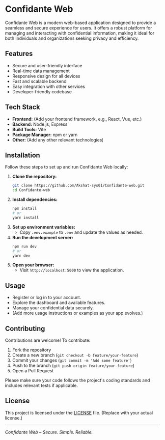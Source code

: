 # Confidante Web

Confidante Web is a modern web-based application designed to provide a seamless and secure experience for users. It offers a robust platform for managing and interacting with confidential information, making it ideal for both individuals and organizations seeking privacy and efficiency.

## Features

- Secure and user-friendly interface
- Real-time data management
- Responsive design for all devices
- Fast and scalable backend
- Easy integration with other services
- Developer-friendly codebase

## Tech Stack

- **Frontend:** (Add your frontend framework, e.g., React, Vue, etc.)
- **Backend:** Node.js, Express
- **Build Tools:** Vite
- **Package Manager:** npm or yarn
- **Other:** (Add any other relevant technologies)

## Installation

Follow these steps to set up and run Confidante Web locally:

1. **Clone the repository:**
   ```bash
   git clone https://github.com/Akshat-sys01/Confidante-web.git
   cd Confidante-web
   ```
2. **Install dependencies:**
   ```bash
   npm install
   # or
   yarn install
   ```
3. **Set up environment variables:**
   - Copy `.env.example` to `.env` and update the values as needed.
4. **Run the development server:**
   ```bash
   npm run dev
   # or
   yarn dev
   ```
5. **Open your browser:**
   - Visit `http://localhost:5000` to view the application.

## Usage

- Register or log in to your account.
- Explore the dashboard and available features.
- Manage your confidential data securely.
- (Add more usage instructions or examples as your app evolves.)

## Contributing

Contributions are welcome! To contribute:

1. Fork the repository
2. Create a new branch (`git checkout -b feature/your-feature`)
3. Commit your changes (`git commit -m 'Add some feature'`)
4. Push to the branch (`git push origin feature/your-feature`)
5. Open a Pull Request

Please make sure your code follows the project's coding standards and includes relevant tests if applicable.

## License

This project is licensed under the [LICENSE](LICENSE) file. (Replace with your actual license.)

---

*Confidante Web – Secure. Simple. Reliable.* 
